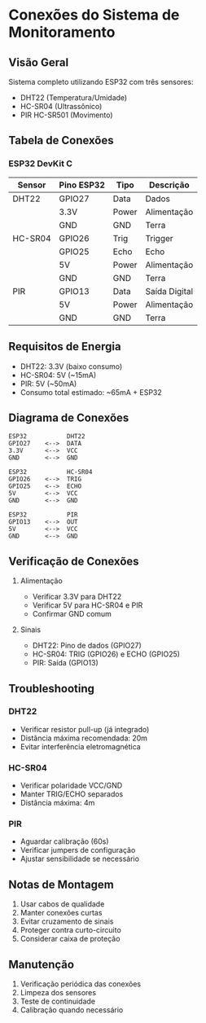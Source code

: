 # Conexões do Sistema de Monitoramento

## Visão Geral
Sistema completo utilizando ESP32 com três sensores:
- DHT22 (Temperatura/Umidade)
- HC-SR04 (Ultrassônico)
- PIR HC-SR501 (Movimento)

## Tabela de Conexões

### ESP32 DevKit C
| Sensor    | Pino ESP32 | Tipo  | Descrição        |
|-----------|------------|-------|------------------|
| DHT22     | GPIO27     | Data  | Dados           |
|           | 3.3V       | Power | Alimentação      |
|           | GND        | GND   | Terra           |
| HC-SR04   | GPIO26     | Trig  | Trigger         |
|           | GPIO25     | Echo  | Echo            |
|           | 5V         | Power | Alimentação      |
|           | GND        | GND   | Terra           |
| PIR       | GPIO13     | Data  | Saída Digital   |
|           | 5V         | Power | Alimentação      |
|           | GND        | GND   | Terra           |

## Requisitos de Energia
- DHT22: 3.3V (baixo consumo)
- HC-SR04: 5V (~15mA)
- PIR: 5V (~50mA)
- Consumo total estimado: ~65mA + ESP32

## Diagrama de Conexões
```
ESP32           DHT22
GPIO27    <-->  DATA
3.3V      <-->  VCC
GND       <-->  GND

ESP32           HC-SR04
GPIO26    <-->  TRIG
GPIO25    <-->  ECHO
5V        <-->  VCC
GND       <-->  GND

ESP32           PIR
GPIO13    <-->  OUT
5V        <-->  VCC
GND       <-->  GND
```

## Verificação de Conexões
1. Alimentação
   - Verificar 3.3V para DHT22
   - Verificar 5V para HC-SR04 e PIR
   - Confirmar GND comum

2. Sinais
   - DHT22: Pino de dados (GPIO27)
   - HC-SR04: TRIG (GPIO26) e ECHO (GPIO25)
   - PIR: Saída (GPIO13)

## Troubleshooting

### DHT22
- Verificar resistor pull-up (já integrado)
- Distância máxima recomendada: 20m
- Evitar interferência eletromagnética

### HC-SR04
- Verificar polaridade VCC/GND
- Manter TRIG/ECHO separados
- Distância máxima: 4m

### PIR
- Aguardar calibração (60s)
- Verificar jumpers de configuração
- Ajustar sensibilidade se necessário

## Notas de Montagem
1. Usar cabos de qualidade
2. Manter conexões curtas
3. Evitar cruzamento de sinais
4. Proteger contra curto-circuito
5. Considerar caixa de proteção

## Manutenção
1. Verificação periódica das conexões
2. Limpeza dos sensores
3. Teste de continuidade
4. Calibração quando necessário
